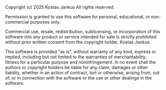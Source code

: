 Copyright (c) 2025 Kostas Jankus
All rights reserved.

Permission is granted to use this software for personal, educational, or non-commercial purposes only.

Commercial use, resale, redistribution, sublicensing, or incorporation of this software into any
product or service intended for sale is strictly prohibited without prior written consent from
the copyright holder, Kostas Jankus.

This software is provided "as is", without warranty of any kind, express or implied, including but
not limited to the warranties of merchantability, fitness for a particular purpose and noninfringement.
In no event shall the authors or copyright holders be liable for any claim, damages or other liability,
whether in an action of contract, tort or otherwise, arising from, out of, or in connection with the
software or the use or other dealings in the software.
